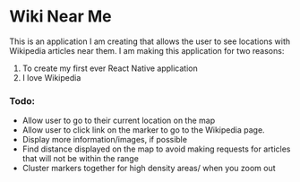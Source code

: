 # Wiki Near Me
This is an application I am creating that allows the user to see locations with Wikipedia articles near them. I am making this application for two reasons:
1. To create my first ever React Native application
2. I love Wikipedia

### Todo:
* Allow user to go to their current location on the map
* Allow user to click link on the marker to go to the Wikipedia page.
* Display more information/images, if possible
* Find distance displayed on the map to avoid making requests for articles that will not be within the range
* Cluster markers together for high density areas/ when you zoom out

